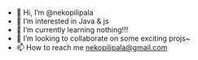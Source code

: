 - 👋 Hi, I’m @nekopilipala
- 👀 I’m interested in Java & js
- 🌱 I’m currently learning nothing!!!
- 💞️ I’m looking to collaborate on some exciting projs~
- 📫 How to reach me nekopilipala@gmail.com


